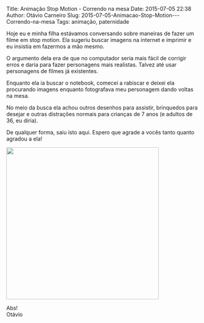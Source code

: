 Title: Animação Stop Motion - Correndo na mesa
Date: 2015-07-05 22:38
Author: Otávio Carneiro
Slug: 2015-07-05-Animacao-Stop-Motion---Correndo-na-mesa
Tags: animação, paternidade

Hoje eu e minha filha estávamos conversando sobre maneiras de fazer um filme em stop motion. Ela sugeriu buscar imagens na internet e imprimir e eu insistia em fazermos a mão mesmo. 

O argumento dela era de que no computador seria mais fácil de corrigir erros e daria para fazer personagens mais realistas. Talvez até usar personagens de filmes já existentes.

Enquanto ela ia buscar o notebook, comecei a rabiscar e deixei ela procurando imagens enquanto fotografava meu personagem dando voltas na mesa.

No meio da busca ela achou outros desenhos para assistir, brinquedos para desejar e outras distrações normais para crianças de 7 anos (e adultos de 36, eu diria).

De qualquer forma, saiu isto aqui. Espero que agrade a vocês tanto quanto agradou a ela!

[<img src="{filename}/images/correndo.gif" width=400>]({filename}/images/correndo.gif)

Abs!  
Otávio
